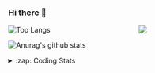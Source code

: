 ### Hi there 👋

<!--
**tao8687/tao8687** is a ✨ _special_ ✨ repository because its `README.md` (this file) appears on your GitHub profile.

Here are some ideas to get you started:

- 🔭 I’m currently working on ...
- 🌱 I’m currently learning ...
- 👯 I’m looking to collaborate on ...
- 🤔 I’m looking for help with ...
- 💬 Ask me about ...
- 📫 How to reach me: ...
- 😄 Pronouns: ...
- ⚡ Fun fact: ...
-->

<img align='right' src="https://media.giphy.com/media/M9gbBd9nbDrOTu1Mqx/giphy.gif" width="240">

  
![Top Langs](https://github-readme-stats.vercel.app/api/top-langs/?username=tao8687&layout=compact&title_color=23238E&text_color=A67D3D)

![Anurag's github stats](https://github-readme-stats.vercel.app/api?username=tao8687&show_icons=true&&text_color=A67D3D&title_color=23238E&show_icons=false&count_private=true&hide=stars)

<details>
  <summary>:zap: Coding Stats</summary>
  <br>
    
<!--START_SECTION:waka-->
![Code Time](http://img.shields.io/badge/Code%20Time-1%2C834%20hrs%2047%20mins-blue)

![Profile Views](http://img.shields.io/badge/Profile%20Views-0-blue)

**🐱 My GitHub Data** 

> 📦 1.5 MB Used in GitHub's Storage 
 > 
> 🏆 383 Contributions in the Year 2024
 > 
> 🚫 Not Opted to Hire
 > 
> 📜 62 Public Repositories 
 > 
> 🔑 25 Private Repositories 
 > 
**I'm an Early 🐤** 

```text
🌞 Morning                1599 commits        ██████████████████████░░░   88.25 % 
🌆 Daytime                90 commits          █░░░░░░░░░░░░░░░░░░░░░░░░   04.97 % 
🌃 Evening                119 commits         ██░░░░░░░░░░░░░░░░░░░░░░░   06.57 % 
🌙 Night                  4 commits           ░░░░░░░░░░░░░░░░░░░░░░░░░   00.22 % 
```
📅 **I'm Most Productive on Wednesday** 

```text
Monday                   260 commits         ████░░░░░░░░░░░░░░░░░░░░░   14.35 % 
Tuesday                  247 commits         ███░░░░░░░░░░░░░░░░░░░░░░   13.63 % 
Wednesday                317 commits         ████░░░░░░░░░░░░░░░░░░░░░   17.49 % 
Thursday                 241 commits         ███░░░░░░░░░░░░░░░░░░░░░░   13.30 % 
Friday                   256 commits         ████░░░░░░░░░░░░░░░░░░░░░   14.13 % 
Saturday                 250 commits         ███░░░░░░░░░░░░░░░░░░░░░░   13.80 % 
Sunday                   241 commits         ███░░░░░░░░░░░░░░░░░░░░░░   13.30 % 
```


📊 **This Week I Spent My Time On** 

```text
🕑︎ Time Zone: Asia/Shanghai

💬 Programming Languages: 
C++                      8 hrs 51 mins       ███████████████░░░░░░░░░░   60.57 % 
Python                   2 hrs 31 mins       ████░░░░░░░░░░░░░░░░░░░░░   17.23 % 
Other                    1 hr 16 mins        ██░░░░░░░░░░░░░░░░░░░░░░░   08.76 % 
Markdown                 50 mins             █░░░░░░░░░░░░░░░░░░░░░░░░   05.73 % 
INI                      36 mins             █░░░░░░░░░░░░░░░░░░░░░░░░   04.19 % 

🔥 Editors: 
VS Code                  14 hrs 38 mins      █████████████████████████   100.00 % 

🐱‍💻 Projects: 
src                      10 hrs 14 mins      ██████████████████░░░░░░░   70.00 % 
nicegui_ros1_ws          2 hrs 32 mins       ████░░░░░░░░░░░░░░░░░░░░░   17.35 % 
LaserUndistortion        41 mins             █░░░░░░░░░░░░░░░░░░░░░░░░   04.72 % 
ndt_mapping              27 mins             █░░░░░░░░░░░░░░░░░░░░░░░░   03.15 % 
Bezier-Curve-Interactive-19 mins             █░░░░░░░░░░░░░░░░░░░░░░░░   02.18 % 

💻 Operating System: 
Linux                    14 hrs 38 mins      █████████████████████████   100.00 % 
```

**I Mostly Code in C++** 

```text
C++                      11 repos            ████████░░░░░░░░░░░░░░░░░   31.43 % 
Python                   10 repos            ███████░░░░░░░░░░░░░░░░░░   28.57 % 
JavaScript               2 repos             █░░░░░░░░░░░░░░░░░░░░░░░░   05.71 % 
Batchfile                1 repo              █░░░░░░░░░░░░░░░░░░░░░░░░   02.86 % 
HTML                     1 repo              █░░░░░░░░░░░░░░░░░░░░░░░░   02.86 % 
```



**Timeline**

![Lines of Code chart](https://raw.githubusercontent.com/tao8687/tao8687/master/assets/bar_graph.png)


 Last Updated on 26/12/2024 01:39:04 UTC
<!--END_SECTION:waka-->
</details>
